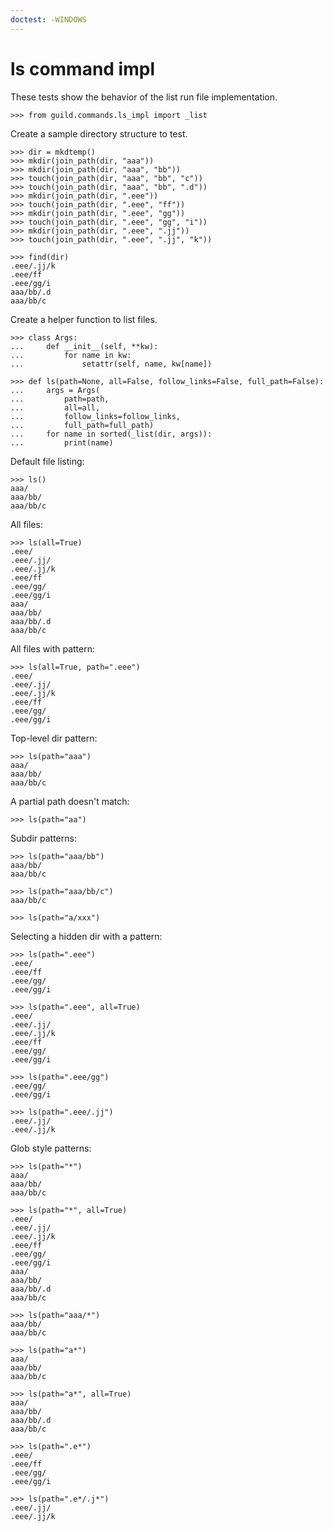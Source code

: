 ```yaml
---
doctest: -WINDOWS
---
```


# ls command impl

These tests show the behavior of the list run file implementation.

    >>> from guild.commands.ls_impl import _list

Create a sample directory structure to test.

    >>> dir = mkdtemp()
    >>> mkdir(join_path(dir, "aaa"))
    >>> mkdir(join_path(dir, "aaa", "bb"))
    >>> touch(join_path(dir, "aaa", "bb", "c"))
    >>> touch(join_path(dir, "aaa", "bb", ".d"))
    >>> mkdir(join_path(dir, ".eee"))
    >>> touch(join_path(dir, ".eee", "ff"))
    >>> mkdir(join_path(dir, ".eee", "gg"))
    >>> touch(join_path(dir, ".eee", "gg", "i"))
    >>> mkdir(join_path(dir, ".eee", ".jj"))
    >>> touch(join_path(dir, ".eee", ".jj", "k"))

    >>> find(dir)
    .eee/.jj/k
    .eee/ff
    .eee/gg/i
    aaa/bb/.d
    aaa/bb/c

Create a helper function to list files.

    >>> class Args:
    ...     def __init__(self, **kw):
    ...         for name in kw:
    ...             setattr(self, name, kw[name])

    >>> def ls(path=None, all=False, follow_links=False, full_path=False):
    ...     args = Args(
    ...         path=path,
    ...         all=all,
    ...         follow_links=follow_links,
    ...         full_path=full_path)
    ...     for name in sorted(_list(dir, args)):
    ...         print(name)

Default file listing:

    >>> ls()
    aaa/
    aaa/bb/
    aaa/bb/c

All files:

    >>> ls(all=True)
    .eee/
    .eee/.jj/
    .eee/.jj/k
    .eee/ff
    .eee/gg/
    .eee/gg/i
    aaa/
    aaa/bb/
    aaa/bb/.d
    aaa/bb/c

All files with pattern:

    >>> ls(all=True, path=".eee")
    .eee/
    .eee/.jj/
    .eee/.jj/k
    .eee/ff
    .eee/gg/
    .eee/gg/i

Top-level dir pattern:

    >>> ls(path="aaa")
    aaa/
    aaa/bb/
    aaa/bb/c

A partial path doesn't match:

    >>> ls(path="aa")

Subdir patterns:

    >>> ls(path="aaa/bb")
    aaa/bb/
    aaa/bb/c

    >>> ls(path="aaa/bb/c")
    aaa/bb/c

    >>> ls(path="a/xxx")

Selecting a hidden dir with a pattern:

    >>> ls(path=".eee")
    .eee/
    .eee/ff
    .eee/gg/
    .eee/gg/i

    >>> ls(path=".eee", all=True)
    .eee/
    .eee/.jj/
    .eee/.jj/k
    .eee/ff
    .eee/gg/
    .eee/gg/i

    >>> ls(path=".eee/gg")
    .eee/gg/
    .eee/gg/i

    >>> ls(path=".eee/.jj")
    .eee/.jj/
    .eee/.jj/k

Glob style patterns:

    >>> ls(path="*")
    aaa/
    aaa/bb/
    aaa/bb/c

    >>> ls(path="*", all=True)
    .eee/
    .eee/.jj/
    .eee/.jj/k
    .eee/ff
    .eee/gg/
    .eee/gg/i
    aaa/
    aaa/bb/
    aaa/bb/.d
    aaa/bb/c

    >>> ls(path="aaa/*")
    aaa/bb/
    aaa/bb/c

    >>> ls(path="a*")
    aaa/
    aaa/bb/
    aaa/bb/c

    >>> ls(path="a*", all=True)
    aaa/
    aaa/bb/
    aaa/bb/.d
    aaa/bb/c

    >>> ls(path=".e*")
    .eee/
    .eee/ff
    .eee/gg/
    .eee/gg/i

    >>> ls(path=".e*/.j*")
    .eee/.jj/
    .eee/.jj/k
